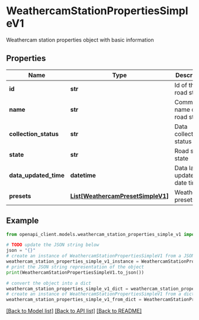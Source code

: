 # WeathercamStationPropertiesSimpleV1

Weathercam station properties object with basic information

## Properties

Name | Type | Description | Notes
------------ | ------------- | ------------- | -------------
**id** | **str** | Id of the road station | 
**name** | **str** | Common name of road station | [optional] 
**collection_status** | **str** | Data collection status | [optional] 
**state** | **str** | Road station state | [optional] 
**data_updated_time** | **datetime** | Data last updated date time | [optional] 
**presets** | [**List[WeathercamPresetSimpleV1]**](WeathercamPresetSimpleV1.md) | Weathercam presets | [optional] 

## Example

```python
from openapi_client.models.weathercam_station_properties_simple_v1 import WeathercamStationPropertiesSimpleV1

# TODO update the JSON string below
json = "{}"
# create an instance of WeathercamStationPropertiesSimpleV1 from a JSON string
weathercam_station_properties_simple_v1_instance = WeathercamStationPropertiesSimpleV1.from_json(json)
# print the JSON string representation of the object
print(WeathercamStationPropertiesSimpleV1.to_json())

# convert the object into a dict
weathercam_station_properties_simple_v1_dict = weathercam_station_properties_simple_v1_instance.to_dict()
# create an instance of WeathercamStationPropertiesSimpleV1 from a dict
weathercam_station_properties_simple_v1_from_dict = WeathercamStationPropertiesSimpleV1.from_dict(weathercam_station_properties_simple_v1_dict)
```
[[Back to Model list]](../README.md#documentation-for-models) [[Back to API list]](../README.md#documentation-for-api-endpoints) [[Back to README]](../README.md)


